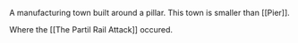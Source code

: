 A manufacturing town built around a pillar. This town is smaller than [[Pier]].

Where the [[The Partil Rail Attack]] occured.